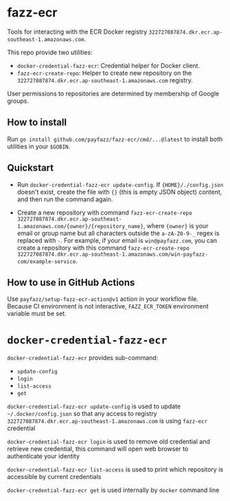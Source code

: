 # fazz-ecr

Tools for interacting with the ECR Docker registry
`322727087874.dkr.ecr.ap-southeast-1.amazonaws.com`.

This repo provide two utilities:

- `docker-credential-fazz-ecr`: Credential helper for Docker client.
- `fazz-ecr-create-repo`: Helper to create new repository on the
  `322727087874.dkr.ecr.ap-southeast-1.amazonaws.com` registry.

User permissions to repositories are determined by membership of Google groups.

## How to install

Run `go install github.com/payfazz/fazz-ecr/cmd/...@latest` to install both
utilities in your `$GOBIN`.

## Quickstart

- Run `docker-credential-fazz-ecr update-config`. If `{HOME}/./config.json`
  doesn't exist, create the file with `{}` (this is empty JSON object) content,
  and then run the command again.

- Create a new repository with command
  `fazz-ecr-create-repo 322727087874.dkr.ecr.ap-southeast-1.amazonaws.com/{owner}/{repository_name}`,
  where `{owner}` is your email or group name but all characters outside the
  `a-zA-Z0-9-_` regex is replaced with `-`. For example, if your email is
  `win@payfazz.com`, you can create a repository with this command
  `fazz-ecr-create-repo 322727087874.dkr.ecr.ap-southeast-1.amazonaws.com/win-payfazz-com/example-service`.

## How to use in GitHub Actions

Use `payfazz/setup-fazz-ecr-action@v1` action in your workflow file. Because CI
environment is not interactive, `FAZZ_ECR_TOKEN` environment variable must be
set.

# `docker-credential-fazz-ecr`

`docker-credential-fazz-ecr` provides sub-command:

- `update-config`
- `login`
- `list-access`
- `get`

`docker-credential-fazz-ecr update-config` is used to update
`~/.docker/config.json` so that any access to registry
`322727087874.dkr.ecr.ap-southeast-1.amazonaws.com` is using `fazz-ecr`
credential

`docker-credential-fazz-ecr login` is used to remove old credential and retrieve
new credential, this command will open web browser to authenticate your identity

`docker-credential-fazz-ecr list-access` is used to print which repository is
accessible by current credentials

`docker-credential-fazz-ecr get` is used internally by `docker` command line
